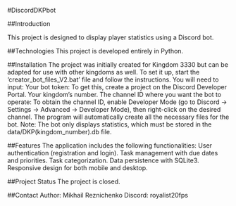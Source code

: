 #DiscordDKPbot

##Introduction

This project is designed to display player statistics using a Discord bot.

##Technologies
This project is developed entirely in Python.

##Installation
The project was initially created for Kingdom 3330 but can be adapted for use with other kingdoms as well. To set it up, start the ‘creator_bot_files_V2.bat’ file and follow the instructions. You will need to input:
Your bot token: To get this, create a project on the Discord Developer Portal.
Your kingdom’s number.
The channel ID where you want the bot to operate: To obtain the channel ID, enable Developer Mode (go to Discord → Settings → Advanced → Developer Mode), then right-click on the desired channel.
The program will automatically create all the necessary files for the bot.
Note: The bot only displays statistics, which must be stored in the data/DKP(kingdom_number).db file.

##Features
The application includes the following functionalities:
User authentication (registration and login).
Task management with due dates and priorities.
Task categorization.
Data persistence with SQLite3.
Responsive design for both mobile and desktop.

##Project Status
The project is closed.

##Contact
Author: Mikhail Reznichenko
Discord: royalist20fps
